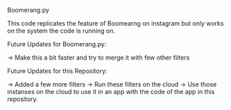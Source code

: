 Boomerang.py

This code replicates the feature of Boomearng on instagram but only works on the system the code is running on.

Future Updates for Boomerang.py:

-> Make this a bit faster and try to merge it with few other filters

Future Updates for this Repository:

-> Added a few more filters
-> Run these filters on the cloud
-> Use those instanses on the cloud to use it in an app with the code of the app in this repository.
